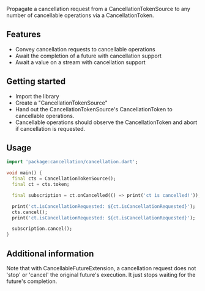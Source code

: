 Propagate a cancellation request from a CancellationTokenSource to any number of cancellable operations via a CancellationToken.

## Features

- Convey cancellation requests to cancellable operations
- Await the completion of a future with cancellation support
- Await a value on a stream with cancellation support

## Getting started

- Import the library
- Create a "CancellationTokenSource"
- Hand out the CancellationTokenSource's CancellationToken to cancellable operations.
- Cancellable operations should observe the CancellationToken and abort if cancellation is requested.

## Usage

```dart
import 'package:cancellation/cancellation.dart';

void main() {
  final cts = CancellationTokenSource();
  final ct = cts.token;

  final subscription = ct.onCancelled(() => print('ct is cancelled!'));

  print('ct.isCancellationRequested: ${ct.isCancellationRequested}');
  cts.cancel();
  print('ct.isCancellationRequested: ${ct.isCancellationRequested}');

  subscription.cancel();
}

```

## Additional information

Note that with CancellableFutureExtension, a cancellation request does not 'stop' or 'cancel' the original future's execution. It just stops waiting for the future's completion.

